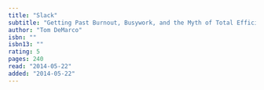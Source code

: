 ```yaml
---
title: "Slack"
subtitle: "Getting Past Burnout, Busywork, and the Myth of Total Efficiency"
author: "Tom DeMarco"
isbn: ""
isbn13: ""
rating: 5
pages: 240
read: "2014-05-22"
added: "2014-05-22"
---
```


